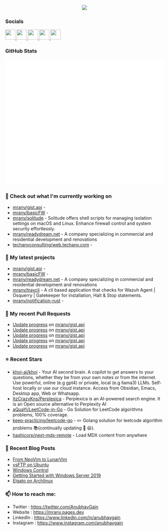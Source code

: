 <p align="center"><img src="https://raw.githubusercontent.com/mranv/mranv/main/anubhavgain.png" /></p>



### Socials

<p align="left"> <a href="https://www.github.com/mranv" target="_blank" rel="noreferrer"> <picture> <source media="(prefers-color-scheme: dark)" srcset="https://raw.githubusercontent.com/danielcranney/readme-generator/main/public/icons/socials/github-dark.svg" /> <source media="(prefers-color-scheme: light)" srcset="https://raw.githubusercontent.com/danielcranney/readme-generator/main/public/icons/socials/github.svg" /> <img src="https://raw.githubusercontent.com/danielcranney/readme-generator/main/public/icons/socials/github.svg" width="32" height="32" /> </picture> </a> <a href="http://www.instagram.com/anubhavgain" target="_blank" rel="noreferrer"> <picture> <source media="(prefers-color-scheme: dark)" srcset="https://raw.githubusercontent.com/danielcranney/readme-generator/main/public/icons/socials/instagram-dark.svg" /> <source media="(prefers-color-scheme: light)" srcset="https://raw.githubusercontent.com/danielcranney/readme-generator/main/public/icons/socials/instagram.svg" /> <img src="https://raw.githubusercontent.com/danielcranney/readme-generator/main/public/icons/socials/instagram.svg" width="32" height="32" /> </picture> </a> <a href="https://www.linkedin.com/in/anubhavgain" target="_blank" rel="noreferrer"> <picture> <source media="(prefers-color-scheme: dark)" srcset="https://raw.githubusercontent.com/danielcranney/readme-generator/main/public/icons/socials/linkedin-dark.svg" /> <source media="(prefers-color-scheme: light)" srcset="https://raw.githubusercontent.com/danielcranney/readme-generator/main/public/icons/socials/linkedin.svg" /> <img src="https://raw.githubusercontent.com/danielcranney/readme-generator/main/public/icons/socials/linkedin.svg" width="32" height="32" /> </picture> </a> <a href="https://mranv.pages.dev/rss.xml" target="_blank" rel="noreferrer"> <picture> <source media="(prefers-color-scheme: dark)" srcset="https://raw.githubusercontent.com/danielcranney/readme-generator/main/public/icons/socials/rss-dark.svg" /> <source media="(prefers-color-scheme: light)" srcset="https://raw.githubusercontent.com/danielcranney/readme-generator/main/public/icons/socials/rss.svg" /> <img src="https://raw.githubusercontent.com/danielcranney/readme-generator/main/public/icons/socials/rss.svg" width="32" height="32" /> </picture> </a> <a href="https://www.x.com/AnubhavGain" target="_blank" rel="noreferrer"> <picture> <source media="(prefers-color-scheme: dark)" srcset="https://raw.githubusercontent.com/danielcranney/readme-generator/main/public/icons/socials/twitter-dark.svg" /> <source media="(prefers-color-scheme: light)" srcset="https://raw.githubusercontent.com/danielcranney/readme-generator/main/public/icons/socials/twitter.svg" /> <img src="https://raw.githubusercontent.com/danielcranney/readme-generator/main/public/icons/socials/twitter.svg" width="32" height="32" /> </picture> </a> </p>

### GitHub Stats

<p align="left"><img src="https://raw.githubusercontent.com/mranv/mranv/main/github-metrics.svg" /></p>

### 👷 Check out what I'm currently working on

- [mranv/gist.api](https://github.com/mranv/gist.api) - 
- [mranv/basicFW](https://github.com/mranv/basicFW) - 
- [mranv/solitude](https://github.com/mranv/solitude) - Solitude offers shell scripts for managing isolation settings on macOS and Linux. Enhance firewall control and system security effortlessly.
- [mranv/readydream.net](https://github.com/mranv/readydream.net) - A company specializing in commercial and residential development and renovations
- [techanvconsulting/web.techanv.com](https://github.com/techanvconsulting/web.techanv.com) - 
### 🌱 My latest projects

- [mranv/gist.api](https://github.com/mranv/gist.api) - 
- [mranv/basicFW](https://github.com/mranv/basicFW) - 
- [mranv/readydream.net](https://github.com/mranv/readydream.net) - A company specializing in commercial and residential development and renovations
- [mranv/traycli](https://github.com/mranv/traycli) - A cli based application that checks for Wazuh Agent | Osquerry | Gatekeeper for installation, Halt &amp; Stop statements.
- [mranv/notification-rust](https://github.com/mranv/notification-rust) - 
### 🔨 My recent Pull Requests

- [Update progress](https://github.com/mranv/gist.api/pull/12) on [mranv/gist.api](https://github.com/mranv/gist.api)
- [Update progress](https://github.com/mranv/gist.api/pull/11) on [mranv/gist.api](https://github.com/mranv/gist.api)
- [Update progress](https://github.com/mranv/gist.api/pull/10) on [mranv/gist.api](https://github.com/mranv/gist.api)
- [Update progress](https://github.com/mranv/gist.api/pull/9) on [mranv/gist.api](https://github.com/mranv/gist.api)
- [Update progress](https://github.com/mranv/gist.api/pull/8) on [mranv/gist.api](https://github.com/mranv/gist.api)
### ⭐ Recent Stars

- [khoj-ai/khoj](https://github.com/khoj-ai/khoj) - Your AI second brain. A copilot to get answers to your questions, whether they be from your own notes or from the internet. Use powerful, online (e.g gpt4) or private, local (e.g llama3) LLMs. Self-host locally or use our cloud instance. Access from Obsidian, Emacs, Desktop app, Web or Whatsapp.
- [ItzCrazyKns/Perplexica](https://github.com/ItzCrazyKns/Perplexica) - Perplexica is an AI-powered search engine. It is an Open source alternative to Perplexity AI
- [aQuaYi/LeetCode-in-Go](https://github.com/aQuaYi/LeetCode-in-Go) - Go Solution for LeetCode algorithms problems, 100% coverage.
- [keep-practicing/leetcode-go](https://github.com/keep-practicing/leetcode-go) - ✏️ Golang solution for leetcode algorithm problems 📚(continually updating 💪 😃).
- [hashicorp/next-mdx-remote](https://github.com/hashicorp/next-mdx-remote) - Load MDX content from anywhere
### 📰 Recent Blog Posts

- [From NeoVim to LunarVim](https://mranv.pages.dev/posts/from-neovim-to-lunarvim/)
- [vsFTP on Ubuntu](https://mranv.pages.dev/posts/vsftp-on-ubuntu/)
- [Windows Control](https://mranv.pages.dev/posts/windows-control/)
- [Getting Started with Windows Server 2019](https://mranv.pages.dev/posts/getting-started-with-windows-server-2019/)
- [Elgato on Archlinux](https://mranv.pages.dev/posts/elgato-on-archlinux/)
### 📫 How to reach me:
  - Twitter   : <https://twitter.com/AnubhavGain>
  - Website   : <https://mranv.pages.dev>
  - LinkedIn  : <https://www.linkedin.com/in/anubhavgain>
  - Instagram : <https://www.instagram.com/anubhavgain>
